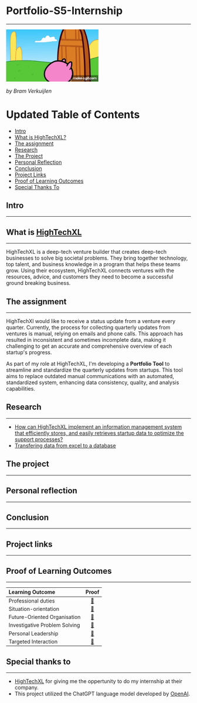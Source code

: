 # Portfolio-S5-Internship
***
<img src="https://github.com/BramVerkuijlen/Portfolio-S5-Internship/blob/main/images/Sc_Rk5.gif" alt="GIF Broke :(" width="50%" height="50%" />

*by Bram Verkuijlen*

# Updated Table of Contents
- [Intro](#intro)
- [What is HighTechXL?](#what-is-hightechxl)
- [The assignment](#the-assignment)
- [Research](#research)
- [The Project](#the-project)
- [Personal Reflection](#personal-reflection)
- [Conclusion](#conclusion)
- [Project Links](#project-links)
- [Proof of Learning Outcomes](#proof-of-learning-outcomes)
- [Special Thanks To](#special-thanks-to)


## Intro
***

## What is [HighTechXL](https://hightechxl.com/)
***
HighTechXL is a deep-tech venture builder that creates deep-tech businesses to solve big societal problems. 
They bring together technology, top talent, and business knowledge in a program that helps these teams grow. 
Using their ecosystem, HighTechXL connects ventures with the resources, advice, and customers they need to become a successful ground breaking business.

## The assignment
***
HighTechXl would like to receive a status update from a venture every quarter. 
Currently, the process for collecting quarterly updates from ventures is manual, relying on emails and phone calls. 
This approach has resulted in inconsistent and sometimes incomplete data, making it challenging to get an accurate and comprehensive overview of each startup's progress.

As part of my role at HighTechXL, I'm developing a **Portfolio Tool** to streamline and standardize the quarterly updates from startups. 
This tool aims to replace outdated manual communications with an automated, standardized system, enhancing data consistency, quality, and analysis capabilities.

## Research
***
- [How can HighTechXL implement an information management system that efficiently stores, and easily retrieves startup data to optimize the support processes?](https://github.com/BramVerkuijlen/Portfolio-S5-Internship/blob/main/research/How%20can%20HighTechXL%20implement%20an%20information%20management%20system%20that%20efficiently%20stores%2C%20and%20easily%20retrieves%20startup%20data%20to%20optimize%20the%20support%20processes%3F.md)
- [Transfering data from excel to a database]()

## The project
***

## Personal reflection 
***

## Conclusion
***

## Project links
***

## Proof of Learning Outcomes
***
| Learning Outcome | Proof |
|:-----------------|:-----:|
|Professional duties| [🔗](https://github.com/BramVerkuijlen/Portfolio-S5-Internship/blob/main/LearningOutcomes/Professional%20duties.md)
|Situation-orientation| [🔗](https://github.com/BramVerkuijlen/Portfolio-S5-Internship/blob/main/LearningOutcomes/Situation-orientation.md)
|Future-Oriented Organisation| [🔗](https://github.com/BramVerkuijlen/Portfolio-S5-Internship/blob/main/LearningOutcomes/Situation-orientation.md)
|Investigative Problem Solving| [🔗](https://github.com/BramVerkuijlen/Portfolio-S5-Internship/blob/main/LearningOutcomes/Investigative%20Problem%20Solving.md)
|Personal Leadership| [🔗](https://github.com/BramVerkuijlen/Portfolio-S5-Internship/blob/main/LearningOutcomes/Personal%20Leadership.md)
|Targeted Interaction| [🔗](https://github.com/BramVerkuijlen/Portfolio-S5-Internship/blob/main/LearningOutcomes/Targeted%20Interaction.md)

## Special thanks to
***
- [HighTechXL](https://hightechxl.com/) for giving me the oppertunity to do my internship at their company.
- This project utilized the ChatGPT language model developed by [OpenAI](https://openai.com/).



